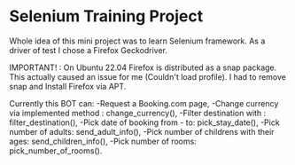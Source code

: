 # Selenium Training Project

Whole idea of this mini project was to learn Selenium framework.
As a driver of test I chose a Firefox Geckodriver.


IMPORTANT! : On Ubuntu 22.04 Firefox is distributed as a snap package.
This actually caused an issue for me (Couldn't load profile). I had to remove snap and Install Firefox via APT.


Currently this BOT can:
-Request a Booking.com page,
-Change currency via implemented method : change_currency(),
-Filter destination with : filter_destination(),
-Pick date of booking from - to: pick_stay_date(),
-Pick number of adults: send_adult_info(),
-Pick number of childrens with their ages: send_children_info(),
-Pick number of rooms: pick_number_of_rooms().

